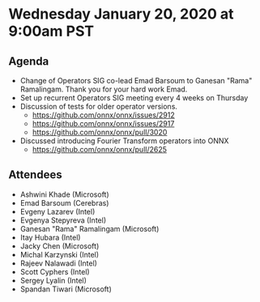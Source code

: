 # Wednesday January 20, 2020 at 9:00am PST

## Agenda
* Change of Operators SIG co-lead Emad Barsoum to Ganesan "Rama" Ramalingam. Thank you for your hard work Emad.
* Set up recurrent Operators SIG meeting every 4 weeks on Thursday
* Discussion of tests for older operator versions. 
    * https://github.com/onnx/onnx/issues/2912
    * https://github.com/onnx/onnx/issues/2917
    * https://github.com/onnx/onnx/pull/3020
* Discussed introducing Fourier Transform operators into ONNX
    * https://github.com/onnx/onnx/pull/2625

## Attendees
* Ashwini Khade (Microsoft)
* Emad Barsoum (Cerebras)
* Evgeny Lazarev (Intel)
* Evgenya Stepyreva (Intel)
* Ganesan "Rama" Ramalingam (Microsoft)
* Itay Hubara (Intel)
* Jacky Chen (Microsoft)
* Michal Karzynski (Intel)
* Rajeev Nalawadi (Intel)
* Scott Cyphers (Intel)
* Sergey Lyalin (Intel)
* Spandan Tiwari (Microsoft)
